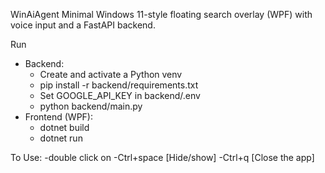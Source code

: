 WinAiAgent
Minimal Windows 11-style floating search overlay (WPF) with voice input and a FastAPI backend.

Run
- Backend:
  - Create and activate a Python venv
  - pip install -r backend/requirements.txt
  - Set GOOGLE_API_KEY in backend/.env
  - python backend/main.py
- Frontend (WPF):
  - dotnet build
  - dotnet run

To Use:
 -double click on 
 -Ctrl+space [Hide/show]
 -Ctrl+q     [Close the app]






